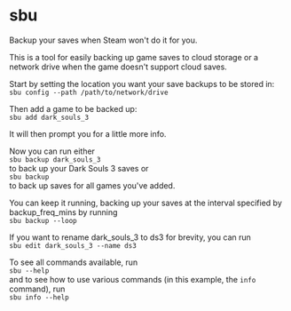 # sbu
Backup your saves when Steam won't do it for you.

This is a tool for easily backing up game saves to cloud storage or a network drive when the game doesn't support cloud saves.

Start by setting the location you want your save backups to be stored in:  
`sbu config --path /path/to/network/drive`

Then add a game to be backed up:  
`sbu add dark_souls_3`

It will then prompt you for a little more info.

Now you can run either  
`sbu backup dark_souls_3`  
to back up your Dark Souls 3 saves or  
`sbu backup`  
to back up saves for all games you've added.

You can keep it running, backing up your saves at the interval specified by backup_freq_mins by running  
`sbu backup --loop`

If you want to rename dark_souls_3 to ds3 for brevity, you can run  
`sbu edit dark_souls_3 --name ds3`

To see all commands available, run  
`sbu --help`  
and to see how to use various commands (in this example, the `info` command), run  
`sbu info --help`
